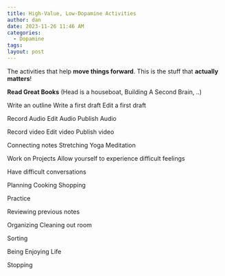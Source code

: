 ```yaml
---
title: High-Value, Low-Dopamine Activities
author: dan
date: 2023-11-26 11:46 AM
categories:
  - Dopamine
tags: 
layout: post
---
```

The activities that help **move things forward**. 
This is the stuff that **actually matters**!

**Read Great Books** (Head is a houseboat, Building A Second Brain, ..)

Write an outline
Write a first draft
Edit a first draft

Record Audio
Edit Audio 
Publish Audio

Record video
Edit video
Publish video

Connecting notes
Stretching
Yoga
Meditation

Work on Projects
Allow yourself to experience difficult feelings

Have difficult conversations

Planning
Cooking
Shopping

Practice

Reviewing previous notes

Organizing
Cleaning out room

Sorting

Being 
Enjoying Life

Stopping